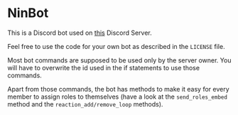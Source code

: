 # NinBot

This is a Discord bot used on [this](https://discord.gg/4s72Nnm) Discord Server.

Feel free to use the code for your own bot as described in the `LICENSE` file.

Most bot commands are supposed to be used only by the server owner. You will have to overwrite the id used in the if statements to use those commands.

Apart from those commands, the bot has methods to make it easy for every member to assign roles to themselves (have a look at the `send_roles_embed` method and the `reaction_add/remove_loop` methods).
